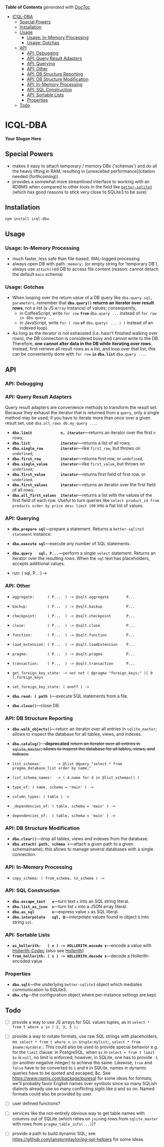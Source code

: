 <!-- START doctoc generated TOC please keep comment here to allow auto update -->
<!-- DON'T EDIT THIS SECTION, INSTEAD RE-RUN doctoc TO UPDATE -->
**Table of Contents**  *generated with [DocToc](https://github.com/thlorenz/doctoc)*

- [ICQL-DBA](#icql-dba)
  - [Special Powers](#special-powers)
  - [Installation](#installation)
  - [Usage](#usage)
    - [Usage: In-Memory Processing](#usage-in-memory-processing)
    - [Usage: Gotchas](#usage-gotchas)
  - [API](#api)
    - [API: Debugging](#api-debugging)
    - [API: Query Result Adapters](#api-query-result-adapters)
    - [API: Querying](#api-querying)
    - [API: Other](#api-other)
    - [API: DB Structure Reporting](#api-db-structure-reporting)
    - [API: DB Structure Modification](#api-db-structure-modification)
    - [API: In-Memory Processing](#api-in-memory-processing)
    - [API: SQL Construction](#api-sql-construction)
    - [API: Sortable Lists](#api-sortable-lists)
    - [Properties](#properties)
  - [Todo](#todo)

<!-- END doctoc generated TOC please keep comment here to allow auto update -->


# ICQL-DBA

**Your Slogan Here**

## Special Powers

* makes it easy to attach temporary / memory DBs ('schemas') and do all the heavy lifting in RAM, resulting
  in [unexcelled performance](citation needed (forthcoming))
* provides a somewhat more streamlined interface to working with an RDBMS when compared to other tools in
  the field like [`better-sqlite3`](https://github.com/JoshuaWise/better-sqlite3) (which has good reasons to
  stick very close to SQLite3 to be sure)

## Installation

```bash
npm install icql-dba
```

## Usage

### Usage: In-Memory Processing

* much faster, less safe than file-based, WAL-logged processing
* always open DB with path `:memory:` (or empty string for 'temporary DB'), always use `attach()`ed DB to
  access file content (reason: cannot detach the default `main` schema)

### Usage: Gotchas

* When looping over the return value of a DB query like `dba.query sql, parameters`, remember that
  **`dba.query()` returns an iterator over result rows**, not a list (a JS `Array` instance) of values;
  consequently,
  * in CoffeeScript, write `for row` **`from`** `dba.query ...` instead of `for row in dba.query ...`
  * in JavaScript, write `for ( row` **`of`** `dba.query( ... ) )` instead of an indexed loop).
* As long as the iterator is not exhausted (i.e. hasn't finished walking over rows), the DB connection is
  considered busy and cannot write to the DB. Therefore, **one cannot alter data in the DB while iterating
  over rows**. Instead, first retrieve all result rows as a list, and loop over that list; this can be
  conveniently done with `for row` **`in`** **`dba.list`** `dba.query ...`.

## API

### API: Debugging

### API: Query Result Adapters

Query result adapters are convenience methods to transform the result set. Because they exhaust the iterator
that is returned from a `query`, only a single method may be used; if you have to iterate more than once
over a given result set, use `dba.all_rows db.my_query ...`.

* **`dba.limit             n, iterator`**—returns an iterator over the first `n` rows;
* **`dba.list              iterator`**—returns a list of all rows;
* **`dba.single_row        iterator`**—like `first_row`, but throws on `undefined`;
* **`dba.first_row         iterator`**—returns first row, or `undefined`;
* **`dba.single_value      iterator`**—like `first_value`, but throws on `undefined`;
* **`dba.first_value       iterator`**—returns first field of first row, or `undefined`.
* **`dba.first_values      iterator`**—returns an iterator over the first field of all rows.
* **`dba.all_first_values  iterator`**—returns a list with the values of the first field of each row.
  Useful to turn queries like `select product_id from products order by price desc limit 100` into a flat
  list of values.


### API: Querying

* **`dba.prepare sql`**—prepare a statement. Returns a `better-sqlite3` `statement` instance.
* **`dba.execute sql`**—execute any number of SQL statements.
* **`dba.query   sql, P...`**—perform a single `select` statement. Returns an iterator over the resulting
  rows. When the `sql` text has placeholders, accepts additional values.

* run: ( sql, P... ) ->


### API: Other

* `aggregate:      ( P...  ) -> @sqlt.aggregate        P...`
* `backup:         ( P...  ) -> @sqlt.backup           P...`
* `checkpoint:     ( P...  ) -> @sqlt.checkpoint       P...`
* `close:          ( P...  ) -> @sqlt.close            P...`
* `function:       ( P...  ) -> @sqlt.function         P...`
* `load_extension: ( P...  ) -> @sqlt.loadExtension    P...`
* `pragma:         ( P...  ) -> @sqlt.pragma           P...`
* `transaction:    ( P...  ) -> @sqlt.transaction      P...`
* `get_foreign_key_state: -> not not ( @pragma "foreign_keys;" )[ 0 ].foreign_keys`
* `set_foreign_key_state: ( onoff ) ->`

* **`dba.read: ( path )`**—execute SQL statements from a file.
* **`dba.close()`**—close DB.

### API: DB Structure Reporting

* **`dba.walk_objects()`**—return an iterator over all entries in `sqlite_master`; allows to inspect the
  database for all tables, views, and indexes.</strike>
* **`dba.catalog()`**—**deprecated** <strike>return an iterator over all entries in `sqlite_master`; allows
  to inspect the database for all tables, views, and indexes.</strike>

* `list_schemas:       -> @list @query "select * from pragma_database_list order by name;"`
* `list_schema_names:  -> ( d.name for d in @list_schemas() )`
* `type_of: ( name, schema = 'main' ) ->`
* `column_types: ( table ) ->`
* `_dependencies_of: ( table, schema = 'main' ) ->`
* `dependencies_of:  ( table, schema = 'main' ) ->`

### API: DB Structure Modification

* **`dba.clear()`**—drop all tables, views and indexes from the database.
* **`dba.attach( path, schema )`**—attach a given path to a given schema(name); this allows to manage several databases
  with a single connection.

### API: In-Memory Processing

* `copy_schema: ( from_schema, to_schema ) ->`

### API: SQL Construction

* **`dba.escape_text   x`**—turn text `x` into an SQL string literal.
* **`dba.list_as_json  x`**—turn list `x` into a JSON array literal.
* **`dba.as_sql        x`**—express value `x` as SQL literal.
* **`dba.interpolate   sql, Q`**—interpolate values found in object `Q` into string `sql`.

### API: Sortable Lists

* **`as_hollerith:   ( x ) -> HOLLERITH.encode x`**—encode a value with
  [Hollerith-Codec](https://github.com/loveencounterflow/hollerith-codec) (also see
  [Hollerith](https://github.com/loveencounterflow/hollerith))
* **`from_hollerith: ( x ) -> HOLLERITH.decode x`**—decode a Hollerith-encoded value

### Properties

* **`dba.sqlt`**—the underlying `better-sqlite3` object which mediates communication to SQLite3.
* **`dba.cfg`**—the configuration object where per-instance settings are kept.







## Todo

* [ ] provide a way to use JS arrays for SQL values tuples, as in `select * from t where x in ( 2, 3, 5 );`
* [ ] provide a way to notate formats, use raw SQL strings with placeholders, ex. `select * from t where x
  in $tuple:mylist;`, `select * from $name:mytable;`. This could also be used to provide special behavior
  e.g. for the `limit` clause: in PostgreSQL, when `$x` in `select + from t limit $x` is `null`, no limit is
  enforced; however, in SQLite, one has to provide `-1` (or another negative integer) to achieve the same.
  Likewise, `true` and `false` have to be converted to `1` and `0` in SQLite, names in dynamic queries have
  to be quoted and escaped, &c. See https://www.npmjs.com/package/puresql for some ideas for formats; we'll
  probably favor English names over symbols since so many SQLish dialects already use so many conflicting
  sigils like `@` and so on. Named formats could also be provided by user.
* [ ] user defined functions?
* [ ] services like the not-entirely obvious way to get table names with columns out of SQLite (which
  relies on `join`ing rows from `sqlite_master` with rows from `pragma_table_info(...)`)?
* [ ] provide a path to build dynamic SQL; see https://github.com/ianstormtaylor/pg-sql-helpers for some
  ideas.


